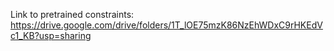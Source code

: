 Link to pretrained constraints: https://drive.google.com/drive/folders/1T_lOE75mzK86NzEhWDxC9rHKEdVc1_KB?usp=sharing
